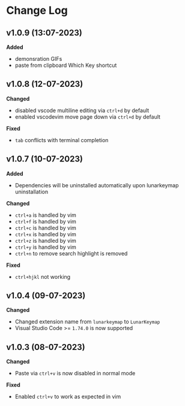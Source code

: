 # Change Log

## v1.0.9 (13:07-2023)
**Added**
- demonsration GIFs
- paste from clipboard Which Key shortcut
 
## v1.0.8 (12-07-2023)
**Changed**
- disabled vscode multiline editing via `ctrl+d` by default
- enabled vscodevim move page down via `ctrl+d` by default

**Fixed**
- `tab` conflicts with terminal completion

## v1.0.7 (10-07-2023)

**Added**
- Dependencies will be uninstalled automatically upon lunarkeymap uninstallation

**Changed**
- `ctrl+a` is handled by vim
- `ctrl+f` is handled by vim
- `ctrl+c` is handled by vim
- `ctrl+x` is handled by vim
- `ctrl+z` is handled by vim
- `ctrl+y` is handled by vim
- `ctrl+n` to remove search highlight is removed

**Fixed**
- `ctrl+hjkl` not working

## v1.0.4 (09-07-2023)

**Changed**
- Changed extension name from `lunarkeymap` to `LunarKeymap`
- Visual Studio Code >= `1.74.0` is now supported

## v1.0.3 (08-07-2023)

**Changed**
- Paste via `ctrl+v` is now disabled in normal mode

**Fixed**
- Enabled `ctrl+v` to work as expected in vim